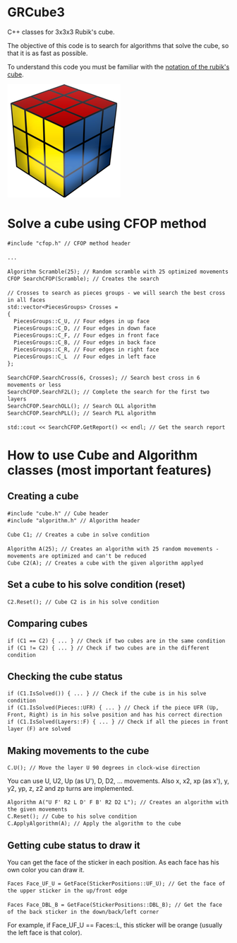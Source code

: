 # GRCube3
C++ classes for 3x3x3 Rubik's cube.

The objective of this code is to search for algorithms that solve the cube, so that it is as fast as possible.

To understand this code you must be familiar with the [notation of the rubik's cube](https://ruwix.com/the-rubiks-cube/notation/).

![headshot](Cube.png)

# Solve a cube using CFOP method
```
#include "cfop.h" // CFOP method header

...

Algorithm Scramble(25); // Random scramble with 25 optimized movements	
CFOP SearchCFOP(Scramble); // Creates the search

// Crosses to search as pieces groups - we will search the best cross in all faces
std::vector<PiecesGroups> Crosses =
{
  PiecesGroups::C_U, // Four edges in up face
  PiecesGroups::C_D, // Four edges in down face
  PiecesGroups::C_F, // Four edges in front face
  PiecesGroups::C_B, // Four edges in back face
  PiecesGroups::C_R, // Four edges in right face
  PiecesGroups::C_L  // Four edges in left face
};

SearchCFOP.SearchCross(6, Crosses); // Search best cross in 6 movements or less
SearchCFOP.SearchF2L(); // Complete the search for the first two layers
SearchCFOP.SearchOLL(); // Search OLL algorithm
SearchCFOP.SearchPLL(); // Search PLL algorithm

std::cout << SearchCFOP.GetReport() << endl; // Get the search report
```

# How to use Cube and Algorithm classes (most important features)

## Creating a cube
```
#include "cube.h" // Cube header
#include "algorithm.h" // Algorithm header

Cube C1; // Creates a cube in solve condition

Algorithm A(25); // Creates an algorithm with 25 random movements - movements are optimized and can't be reduced
Cube C2(A); // Creates a cube with the given algorithm applyed
```

## Set a cube to his solve condition (reset)
```
C2.Reset(); // Cube C2 is in his solve condition
```

## Comparing cubes
```
if (C1 == C2) { ... } // Check if two cubes are in the same condition
if (C1 != C2) { ... } // Check if two cubes are in the different condition
```

## Checking the cube status
```
if (C1.IsSolved()) { ... } // Check if the cube is in his solve condition
if (C1.IsSolved(Pieces::UFR) { ... } // Check if the piece UFR (Up, Front, Right) is in his solve position and has his correct direction
if (C1.IsSolved(Layers::F) { ... } // Check if all the pieces in front layer (F) are solved
```

## Making movements to the cube
```
C.U(); // Move the layer U 90 degrees in clock-wise direction
```
You can use U, U2, Up (as U'), D, D2, ... movements. Also x, x2, xp (as x'), y, y2, yp, z, z2 and zp turns are implemented.
```
Algorithm A("U F' R2 L D' F B' R2 D2 L"); // Creates an algorithm with the given movements
C.Reset(); // Cube to his solve condition
C.ApplyAlgorithm(A); // Apply the algorithm to the cube
```

## Getting cube status to draw it

You can get the face of the sticker in each position. As each face has his own color you can draw it.

```
Faces Face_UF_U = GetFace(StickerPositions::UF_U); // Get the face of the upper sticker in the up/front edge

Faces Face_DBL_B = GetFace(StickerPositions::DBL_B); // Get the face of the back sticker in the down/back/left corner
```

For example, if Face_UF_U == Faces::L, this sticker will be orange (usually the left face is that color).
